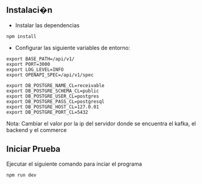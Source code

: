 ## Instalaci�n

- Instalar las dependencias
```
npm install
```

- Configurar las siguiente variables de entorno:

```
export BASE_PATH=/api/v1/
export PORT=3000
export LOG_LEVEL=INFO
export OPENAPI_SPEC=/api/v1/spec

export DB_POSTGRE_NAME_CL=receivable
export DB_POSTGRE_SCHEMA_CL=public
export DB_POSTGRE_USER_CL=postgres
export DB_POSTGRE_PASS_CL=postgresql
export DB_POSTGRE_HOST_CL=127.0.01
export DB_POSTGRE_PORT_CL=5432
```

Nota: Cambiar el valor por la ip del servidor donde se encuentra el kafka, el backend y el commerce

## Iniciar Prueba

Ejecutar el siguiente comando para inciar el programa
```
npm run dev
```
